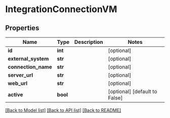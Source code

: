 # IntegrationConnectionVM

## Properties
Name | Type | Description | Notes
------------ | ------------- | ------------- | -------------
**id** | **int** |  | [optional] 
**external_system** | **str** |  | [optional] 
**connection_name** | **str** |  | [optional] 
**server_url** | **str** |  | [optional] 
**web_url** | **str** |  | [optional] 
**active** | **bool** |  | [optional] [default to False]

[[Back to Model list]](../README.md#documentation-for-models) [[Back to API list]](../README.md#documentation-for-api-endpoints) [[Back to README]](../README.md)


